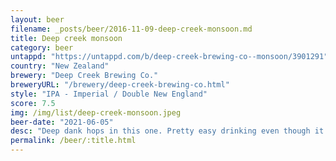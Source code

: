 ```yaml
---
layout: beer
filename: _posts/beer/2016-11-09-deep-creek-monsoon.md
title: Deep creek monsoon
category: beer
untappd: "https://untappd.com/b/deep-creek-brewing-co--monsoon/3901291"
country: "New Zealand"
brewery: "Deep Creek Brewing Co."
breweryURL: "/brewery/deep-creek-brewing-co.html"
style: "IPA - Imperial / Double New England"
score: 7.5
img: /img/list/deep-creek-monsoon.jpeg
beer-date: "2021-06-05"
desc: "Deep dank hops in this one. Pretty easy drinking even though it’s quite strong. Feels like there’s some depth missing"
permalink: /beer/:title.html
---
```


